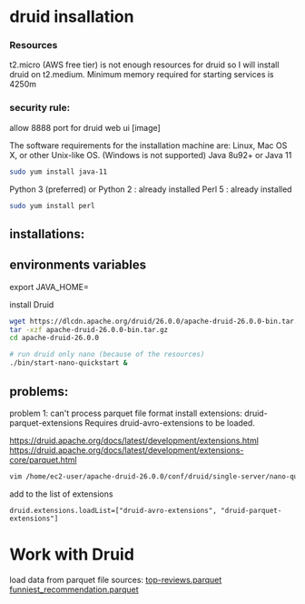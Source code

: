# druid insallation

### Resources
t2.micro (AWS free tier) is not enough resources for druid so
I will install druid on t2.medium.
Minimum memory required for starting services is 4250m

### security rule:
allow 8888 port for druid web ui
[image]

The software requirements for the installation machine are:
Linux, Mac OS X, or other Unix-like OS. (Windows is not supported)
Java 8u92+ or Java 11
```bash
sudo yum install java-11
```
Python 3 (preferred) or Python 2 : already installed
Perl 5 : already installed
```bash
sudo yum install perl
```

## installations:

## environments variables
export JAVA_HOME=

install Druid
```bash
wget https://dlcdn.apache.org/druid/26.0.0/apache-druid-26.0.0-bin.tar.gz
tar -xzf apache-druid-26.0.0-bin.tar.gz
cd apache-druid-26.0.0

# run druid only nano (because of the resources)
./bin/start-nano-quickstart &
```

## problems:

problem 1: can't process parquet file format
install extensions: druid-parquet-extensions
Requires druid-avro-extensions to be loaded.

https://druid.apache.org/docs/latest/development/extensions.html
https://druid.apache.org/docs/latest/development/extensions-core/parquet.html

```bash
vim /home/ec2-user/apache-druid-26.0.0/conf/druid/single-server/nano-quickstart/_common/common.runtime.properties
```

add to the list of extensions

```druid.extensions.loadList=["druid-avro-extensions", "druid-parquet-extensions"]```

# Work with Druid
load data from parquet file sources:
[top-reviews.parquet
](https://github.com/ofirshmuel/druid-insallation/raw/main/top-reviews.parquet)
[funniest_recommendation.parquet
](https://github.com/ofirshmuel/druid-insallation/raw/main/funniest_recommendation.parquet)
